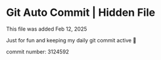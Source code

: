 # Git Auto Commit | Hidden File

This file was added Feb 12, 2025

Just for fun and keeping my daily git commit active 🤪

commit number: 3124592
